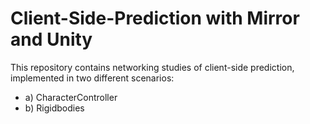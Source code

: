 # Client-Side-Prediction with Mirror and Unity
This repository contains networking studies of client-side prediction, implemented in two different scenarios:
* a) CharacterController
* b) Rigidbodies
